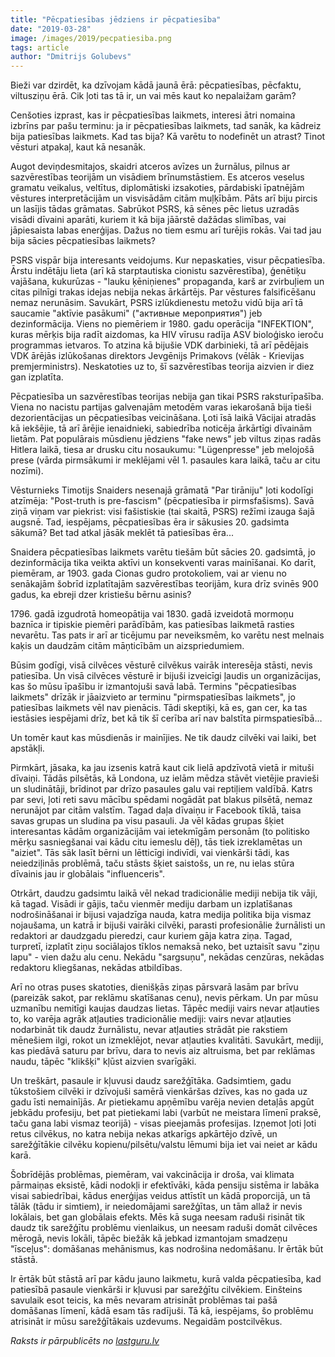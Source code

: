 ```yaml
---
title: "Pēcpatiesības jēdziens ir pēcpatiesība"
date: "2019-03-28"
image: /images/2019/pecpatiesiba.png
tags: article
author: "Dmitrijs Golubevs"
---
```


Bieži var dzirdēt, ka dzīvojam kādā jaunā ērā: pēcpatiesības, pēcfaktu, viltusziņu ērā. Cik ļoti tas tā ir, un vai mēs kaut ko nepalaižam garām?

Cenšoties izprast, kas ir pēcpatiesības laikmets, interesi ātri nomaina izbrīns par pašu terminu: ja ir pēcpatiesības laikmets, tad sanāk, ka kādreiz bija patiesības laikmets. Kad tas bija? Kā varētu to nodefinēt un atrast? Tinot vēsturi atpakaļ, kaut kā nesanāk.

Augot deviņdesmitajos, skaidri atceros avīzes un žurnālus, pilnus ar sazvērestības teorijām un visādiem brīnumstāstiem. Es atceros veselus gramatu veikalus, veltītus, diplomātiski izsakoties, pārdabiski īpatnējām vēstures interpretācijām un visvisādām citām muļķībām. Pāts arī biju pircis un lasījis tādas grāmatas. Sabrūkot PSRS, kā sēnes pēc lietus uzradās visādi dīvaini aparāti, kuriem it kā bija jāārstē dažādas slimības, vai jāpiesaista labas enerģijas. Dažus no tiem esmu arī turējis rokās. Vai tad jau bija sācies pēcpatiesības laikmets?

PSRS vispār bija interesants veidojums. Kur nepaskaties, visur pēcpatiesība. Ārstu indētāju lieta (arī kā starptautiska cionistu sazvērestība), ģenētiķu vajāšana, kukurūzas - "lauku ķēniņienes" propaganda, karš ar zvirbuļiem un citas pilnīgi trakas idejas nebija nekas ārkārtējs. Par vēstures falsificēšanu nemaz nerunāsim. Savukārt, PSRS izlūkdienestu metožu vidū bija arī tā saucamie "aktīvie pasākumi" ("активные мероприятия") jeb dezinformācija. Viens no piemēriem ir 1980. gadu operācija "INFEKTION", kuras mērķis bija radīt aizdomas, ka HIV vīrusu radīja ASV bioloģisko ieroču programmas ietvaros. To atzina kā bijušie VDK darbinieki, tā arī pēdējais VDK ārējās izlūkošanas direktors Jevgēnijs Primakovs (vēlāk - Krievijas premjerministrs). Neskatoties uz to, šī sazvērestības teorija aizvien ir diez gan izplatīta.

Pēcpatiesība un sazvērestības teorijas nebija gan tikai PSRS raksturīpašība. Viena no nacistu partijas galvenajām metodēm varas iekarošanā bija tieši dezorientācijas un pēcpatiesības veicināšana. Ļoti īsā laikā Vācijai atradās kā iekšējie, tā arī ārējie ienaidnieki, sabiedrība noticēja ārkārtīgi dīvainām lietām. Pat populārais mūsdienu jēdziens "fake news" jeb viltus ziņas radās Hitlera laikā, tiesa ar drusku citu nosaukumu: "Lügenpresse" jeb melojošā prese (vārda pirmsākumi ir meklējami vēl 1. pasaules kara laikā, taču ar citu nozīmi).

Vēsturnieks Timotijs Snaiders nesenajā grāmatā "Par tirāniju" ļoti kodolīgi atzīmēja: "Post-truth is pre-fascism" (pēcpatiesība ir pirmsfašisms). Savā ziņā viņam var piekrist: visi fašistiskie (tai skaitā, PSRS) režīmi izauga šajā augsnē. Tad, iespējams, pēcpatiesības ēra ir sākusies 20. gadsimta sākumā? Bet tad atkal jāsāk meklēt tā patiesības ēra...

Snaidera pēcpatiesības laikmets varētu tiešām būt sācies 20. gadsimtā, jo dezinformācija tika veikta aktīvi un konsekventi varas mainīšanai. Ko darīt, piemēram, ar 1903. gada Cionas gudro protokoliem, vai ar vienu no senākajām šobrīd izplatītajām sazvērestības teorijām, kura drīz svinēs 900 gadus, ka ebreji dzer kristiešu bērnu asinis?

1796\. gadā izgudrotā homeopātija vai 1830. gadā izveidotā mormoņu baznīca ir tipiskie piemēri parādībām, kas patiesības laikmetā rasties nevarētu. Tas pats ir arī ar ticējumu par neveiksmēm, ko varētu nest melnais kaķis un daudzām citām māņticībām un aizspriedumiem.

Būsim godīgi, visā cilvēces vēsturē cilvēkus vairāk interesēja stāsti, nevis patiesība. Un visā cilvēces vēsturē ir bijuši izveicīgi ļaudis un organizācijas, kas šo mūsu īpašību ir izmantojuši savā labā. Termins "pēcpatiesības laikmets" drīzāk ir jāaizvieto ar terminu "pirmspatiesības laikmets", jo patiesības laikmets vēl nav pienācis. Tādi skeptiķi, kā es, gan cer, ka tas iestāsies iespējami drīz, bet kā tik šī cerība arī nav balstīta pirmspatiesībā…

Un tomēr kaut kas mūsdienās ir mainījies. Ne tik daudz cilvēki vai laiki, bet apstākļi.

Pirmkārt, jāsaka, ka jau izsenis katrā kaut cik lielā apdzīvotā vietā ir mituši dīvaiņi. Tādās pilsētās, kā Londona, uz ielām mēdza stāvēt vietējie pravieši un sludinātāji, brīdinot par drīzo pasaules galu vai reptiļiem valdībā. Katrs par sevi, ļoti reti savu mācību spēdami nogādāt pat blakus pilsētā, nemaz nerunājot par citām valstīm. Tagad daļa dīvaiņu ir Facebook tīklā, taisa savas grupas un sludina pa visu pasauli. Ja vēl kādas grupas šķiet interesantas kādām organizācijām vai ietekmīgām personām (to politisko mērķu sasniegšanai vai kādu citu iemeslu dēļ), tās tiek izreklamētas un "aiziet". Tās sāk lasīt bērni un lētticīgi indivīdi, vai vienkārši tādi, kas neiedziļinās problēmā, taču stāsts šķiet saistošs, un re, nu ielas stūra dīvainis jau ir globālais "influenceris".

Otrkārt, daudzu gadsimtu laikā vēl nekad tradicionālie mediji nebija tik vāji, kā tagad. Visādi ir gājis, taču vienmēr mediju darbam un izplatīšanas nodrošināšanai ir bijusi vajadzīga nauda, katra medija politika bija vismaz nojaušama, un katrā ir bijuši vairāki cilvēki, parasti profesionālie žurnālisti un redaktori ar daudzgadu pieredzi, caur kuriem gāja katra ziņa. Tagad, turpretī, izplatīt ziņu sociālajos tīklos nemaksā neko, bet uztaisīt savu "ziņu lapu" - vien dažu alu cenu. Nekādu "sargsuņu", nekādas cenzūras, nekādas redaktoru kliegšanas, nekādas atbildības.

Arī no otras puses skatoties, dienišķās ziņas pārsvarā lasām par brīvu (pareizāk sakot, par reklāmu skatīšanas cenu), nevis pērkam. Un par mūsu uzmanību nemitīgi kaujas daudzas lietas. Tāpēc mediji vairs nevar atļauties to, ko varēja agrāk atļauties tradicionālie mediji: vairs nevar atļauties nodarbināt tik daudz žurnālistu, nevar atļauties strādāt pie rakstiem mēnešiem ilgi, rokot un izmeklējot, nevar atļauties kvalitāti. Savukārt, mediji, kas piedāvā saturu par brīvu, dara to nevis aiz altruisma, bet par reklāmas naudu, tāpēc "klikšķi" kļūst aizvien svarīgāki.

Un treškārt, pasaule ir kļuvusi daudz sarežģītāka. Gadsimtiem, gadu tūkstošiem cilvēki ir dzīvojuši samērā vienkāršas dzīves, kas no gada uz gadu īsti nemainījās. Ar pietiekamu apņēmību varēja nevien detaļās apgūt jebkādu profesiju, bet pat pietiekami labi (varbūt ne meistara līmenī praksē, taču gana labi vismaz teorijā) - visas pieejamās profesijas. Izņemot ļoti ļoti retus cilvēkus, no katra nebija nekas atkarīgs apkārtējo dzīvē, un sarežģītākie cilvēku kopienu/pilsētu/valstu lēmumi bija iet vai neiet ar kādu karā.

Šobrīdējās problēmas, piemēram, vai vakcinācija ir droša, vai klimata pārmaiņas eksistē, kādi nodokļi ir efektīvāki, kāda pensiju sistēma ir labāka visai sabiedrībai, kādus enerģijas veidus attīstīt un kādā proporcijā, un tā tālāk (tādu ir simtiem), ir neiedomājami sarežģītas, un tām allaž ir nevis lokālais, bet gan globālais efekts. Mēs kā suga neesam raduši risināt tik daudz tik sarežģītu problēmu vienlaikus, un neesam raduši domāt cilvēces mērogā, nevis lokāli, tāpēc biežāk kā jebkad izmantojam smadzeņu "īsceļus": domāšanas mehānismus, kas nodrošina nedomāšanu. Ir ērtāk būt stāstā.

Ir ērtāk būt stāstā arī par kādu jauno laikmetu, kurā valda pēcpatiesība, kad patiesībā pasaule vienkārši ir kļuvusi par sarežģītu cilvēkiem. Einšteins savulaik esot teicis, ka mēs nevaram atrisināt problēmas tai pašā domāšanas līmenī, kādā esam tās radījuši. Tā kā, iespējams, šo problēmu atrisināt ir mūsu sarežģītākais uzdevums. Negaidām postcilvēkus.

_Raksts ir pārpublicēts no [lastguru.lv](https://lastguru.lv/pecpatiesibas-jedziens-ir-pecpatiesiba/)_
